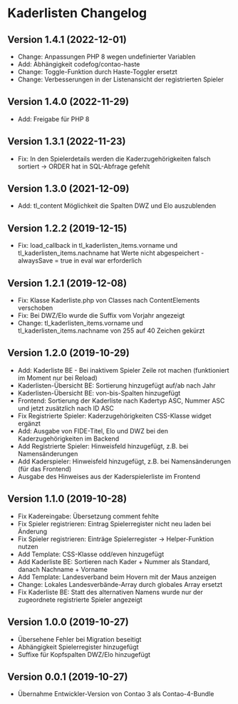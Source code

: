 # Kaderlisten Changelog

## Version 1.4.1 (2022-12-01)

* Change: Anpassungen PHP 8 wegen undefinierter Variablen
* Add: Abhängigkeit codefog/contao-haste
* Change: Toggle-Funktion durch Haste-Toggler ersetzt
* Change: Verbesserungen in der Listenansicht der registrierten Spieler

## Version 1.4.0 (2022-11-29)

* Add: Freigabe für PHP 8

## Version 1.3.1 (2022-11-23)

* Fix: In den Spielerdetails werden die Kaderzugehörigkeiten falsch sortiert -> ORDER hat in SQL-Abfrage gefehlt

## Version 1.3.0 (2021-12-09)

* Add: tl_content Möglichkeit die Spalten DWZ und Elo auszublenden

## Version 1.2.2 (2019-12-15)

* Fix: load_callback in tl_kaderlisten_items.vorname und tl_kaderlisten_items.nachname hat Werte nicht abgespeichert - alwaysSave = true in eval war erforderlich

## Version 1.2.1 (2019-12-08)

* Fix: Klasse Kaderliste.php von Classes nach ContentElements verschoben
* Fix: Bei DWZ/Elo wurde die Suffix vom Vorjahr angezeigt
* Change: tl_kaderlisten_items.vorname und tl_kaderlisten_items.nachname von 255 auf 40 Zeichen gekürzt

## Version 1.2.0 (2019-10-29)

* Add: Kaderliste BE - Bei inaktivem Spieler Zeile rot machen (funktioniert im Moment nur bei Reload)
* Kaderlisten-Übersicht BE: Sortierung hinzugefügt auf/ab nach Jahr
* Kaderlisten-Übersicht BE: von-bis-Spalten hinzugefügt
* Frontend: Sortierung der Kaderliste nach Kadertyp ASC, Nummer ASC und jetzt zusätzlich nach ID ASC
* Fix Registrierte Spieler: Kaderzugehörigkeiten CSS-Klasse widget ergänzt
* Add: Ausgabe von FIDE-Titel, Elo und DWZ bei den Kaderzugehörigkeiten im Backend
* Add Registrierte Spieler: Hinweisfeld hinzugefügt, z.B. bei Namensänderungen
* Add Kaderspieler: Hinweisfeld hinzugefügt, z.B. bei Namensänderungen (für das Frontend)
* Ausgabe des Hinweises aus der Kaderspielerliste im Frontend

## Version 1.1.0 (2019-10-28)

* Fix Kadereingabe: Übersetzung comment fehlte
* Fix Spieler registrieren: Eintrag Spielerregister nicht neu laden bei Änderung
* Fix Spieler registrieren: Einträge Spielerregister -> Helper-Funktion nutzen
* Add Template: CSS-Klasse odd/even hinzugefügt
* Add Kaderliste BE: Sortieren nach Kader + Nummer als Standard, danach Nachname + Vorname
* Add Template: Landesverband beim Hovern mit der Maus anzeigen
* Change: Lokales Landesverbände-Array durch globales Array ersetzt
* Fix Kaderliste BE: Statt des alternativen Namens wurde nur der zugeordnete registrierte Spieler angezeigt

## Version 1.0.0 (2019-10-27)

* Übersehene Fehler bei Migration beseitigt
* Abhängigkeit Spielerregister hinzugefügt
* Suffixe für Kopfspalten DWZ/Elo hinzugefügt

## Version 0.0.1 (2019-10-27)

* Übernahme Entwickler-Version von Contao 3 als Contao-4-Bundle

